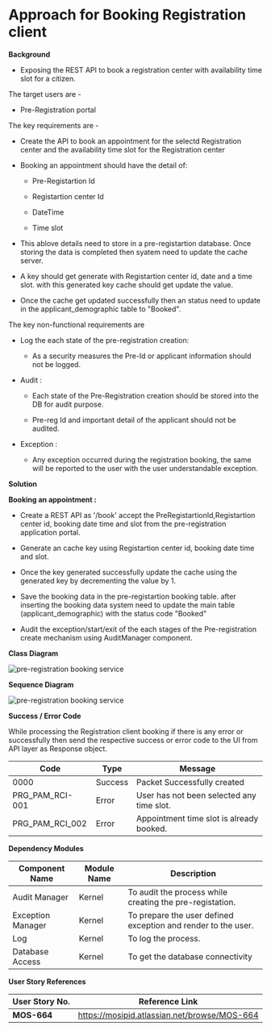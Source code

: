 
# Approach for Booking Registration client

**Background**
- Exposing the REST API to book a registration center with availability time slot for a citizen.

The target users are -
   - Pre-Registration portal

The key requirements are -

-   Create the API to book an appointment for the selectd Registration center and the availability time slot for the Registration center

-   Booking an appointment should have the detail of:

    -   Pre-Registartion Id

    -   Registartion center Id

    -   DateTime

    -   Time slot

- This ablove details need to store in a pre-registartion database. Once storing the data is completed then syatem need to update the cache server.

- A key should get generate with Registartion center id, date and a time slot. with this generated key cache should get update the value.

-  Once the cache get updated successfully then an status need to update in the applicant_demographic table to "Booked".

The key non-functional requirements are

-   Log the each state of the pre-registration creation:

    -   As a security measures the Pre-Id or applicant information should
        not be logged.

-   Audit :

    -   Each state of the Pre-Registration creation should be stored into the DB
        for audit purpose.

    -   Pre-reg Id and important detail of the applicant should not be audited.

-   Exception :

    -   Any exception occurred during the registration booking, the same will
        be reported to the user with the user understandable exception.

**Solution**

**Booking an appointment :**

-   Create a REST API as '/book' accept the PreRegistartionId,Registartion center id, booking date time and slot from the pre-registration application portal.

-   Generate an cache key using Registartion center id, booking date time and slot.

-   Once the key generated successfully update the cache using the generated key by decrementing the value by 1.

-   Save the booking data in the pre-registartion booking table. after inserting the booking data system need to update the main table (applicant_demographic) with the status code "Booked"

-   Audit the exception/start/exit of the each stages of the Pre-registration create mechanism using AuditManager component.

**Class Diagram**

![pre-registration booking service ](_images/_class_diagram/_class_diagram/pre-registration-booking-service-classDiagram.png)

**Sequence Diagram**

![pre-registration booking service](_sequence_diagram/pre-registration-booking.png)

**Success / Error Code** 

 While processing the Registration client booking if there is any error or successfully then send the respective success or error code to the UI from API layer as  Response object.

  Code   |       Type  | Message|
-----|----------|-------------|
  0000      |             Success |   Packet Successfully created
  PRG_PAM_RCI-001 |  Error   |   User has not been selected any time slot.
  PRG_PAM_RCI_002  | Error   |   Appointment time slot is already booked.

**Dependency Modules**

Component Name | Module Name | Description | 
-----|----------|-------------|
  Audit Manager     |   Kernel        |    To audit the process while creating the pre-registation.
  Exception Manager  |  Kernel     |       To prepare the user defined exception and render to the user.
  Log        |          Kernel         |   To log the process.
  Database Access   |    Kernel      |      To get the database connectivity


**User Story References**

  **User Story No.** |  **Reference Link** |
  -----|----------|
  **MOS-664**      |     <https://mosipid.atlassian.net/browse/MOS-664>